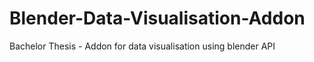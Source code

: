 # Blender-Data-Visualisation-Addon
Bachelor Thesis - Addon for data visualisation using blender API
